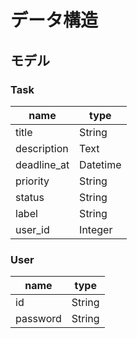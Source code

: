 # データ構造

## モデル

### Task

| name | type |
| ---- | ---- |
| title       | String |
| description | Text   |
| deadline_at | Datetime |
| priority    | String |
| status      | String |
| label       | String |
| user_id     | Integer |

### User

| name | type |
| ---- | ---- |
| id | String |
| password | String |
